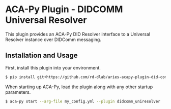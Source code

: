 ACA-Py Plugin - DIDCOMM Universal Resolver
=======================================

This plugin provides an ACA-Py DID Resolver interface to a Universal
Resolver instance over DIDComm messaging.

## Installation and Usage

First, install this plugin into your environment.

```sh
$ pip install git+https://github.com/rd-dlab/aries-acapy-plugin-did-comm-uniresolver.git
```

When starting up ACA-Py, load the plugin along with any other startup
parameters.

```sh
$ aca-py start --arg-file my_config.yml --plugin didcomm_uniresolver
```
